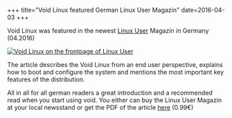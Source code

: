+++
title="Void Linux featured German Linux User Magazin"
date=2016-04-03
+++

Void Linux was featured in the newest [Linux User](https://www.linux-user.de) Magazin in Germany (04.2016)

[![Void Linux on the frontpage of Linux User](https://www.linux-community.de/var/ezwebin_site/storage/images/medien/images/cover/linuxuser/2016/title_2016_04/2837934-1-ger-DE/title_2016_04_imagelarge.jpg)](http://www.linux-community.de/Internal/Artikel/Print-Artikel/LinuxUser/2016/04/Alles-neu2)

The article describes the Void Linux from an end user perspective, explains
how to boot and configure the system and mentions the most important key
features of the distribution.

All in all for all german readers a great introduction and a recommended read when you start using void. You either can buy the Linux
User Magazin at your local newsstand or get the PDF of the article [here](http://www.linux-community.de/Internal/Artikel/Print-Artikel/LinuxUser/2016/04/Alles-neu2)
(0.99€)
